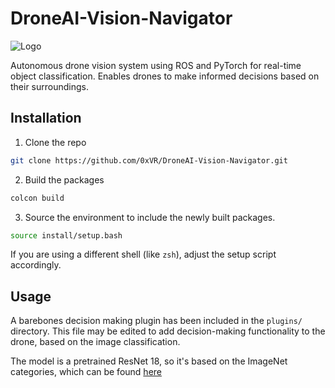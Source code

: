 # DroneAI-Vision-Navigator
![Logo](https://i.imgur.com/l3ajfEU.png)

Autonomous drone vision system using ROS and PyTorch for real-time object classification. Enables drones to make informed decisions based on their surroundings.

## Installation

1. Clone the repo

```sh
git clone https://github.com/0xVR/DroneAI-Vision-Navigator.git
```

2. Build the packages

```sh
colcon build
```

3. Source the environment to include the newly built packages.

```sh
source install/setup.bash
```

If you are using a different shell (like `zsh`), adjust the setup script accordingly.

## Usage

A barebones decision making plugin has been included in the `plugins/` directory. This file may be edited to add decision-making functionality to the drone, based on the image classification.

The model is a pretrained ResNet 18, so it's based on the ImageNet categories, which can be found [here](https://files.fast.ai/models/imagenet_class_index.json)
